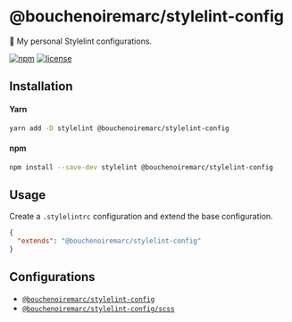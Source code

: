 # @bouchenoiremarc/stylelint-config

🎀 My personal Stylelint configurations.

[![npm](https://img.shields.io/npm/v/@bouchenoiremarc/stylelint-config?color=%230cf)](https://www.npmjs.com/package/@bouchenoiremarc/stylelint-config) [![license](https://img.shields.io/github/license/bouchenoiremarc/stylelint-config?color=%2385f)](https://github.com/bouchenoiremarc/stylelint-config/blob/main/LICENSE)

## Installation

#### Yarn

```sh
yarn add -D stylelint @bouchenoiremarc/stylelint-config
```

#### npm

```sh
npm install --save-dev stylelint @bouchenoiremarc/stylelint-config
```

## Usage

Create a `.stylelintrc` configuration and extend the base configuration.

```json
{
  "extends": "@bouchenoiremarc/stylelint-config"
}
```

## Configurations

- [`@bouchenoiremarc/stylelint-config`](index.js)
- [`@bouchenoiremarc/stylelint-config/scss`](scss.js)
